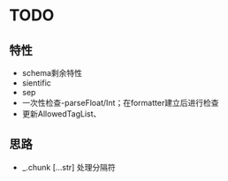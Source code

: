 # TODO

## 特性

+ schema剩余特性
+ sientific
+ sep
+ 一次性检查-parseFloat/Int；在formatter建立后进行检查
+ 更新AllowedTagList、

## 思路

+ _.chunk [...str] 处理分隔符
